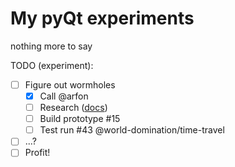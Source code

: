My pyQt experiments
===================

nothing more to say

TODO (experiment):
- [ ] Figure out wormholes
  - [x] Call @arfon
  - [ ] Research ([docs](http://en.wikipedia.org/wiki/Wormhole#Time_travel))
  - [ ] Build prototype #15
  - [ ] Test run #43 @world-domination/time-travel
- [ ] ...?
- [ ] Profit!
